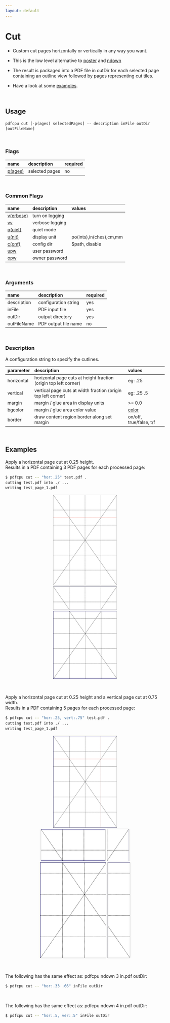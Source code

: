 ```yaml
---
layout: default
---
```


# Cut

* Custom cut pages horizontally or vertically in any way you want.

* This is the low level alternative to [poster](poster.md) and [ndown](ndown.md)

* The result is packaged into a PDF file in outDir for each selected page containing an outline view followed by pages representing cut tiles.

* Have a look at some [examples](#examples).

<br>

## Usage

```
pdfcpu cut [-p(ages) selectedPages] -- description inFile outDir [outFileName]
```

<br>

### Flags

| name                                         | description    | required
|:---------------------------------------------|:---------------|---------
| [p(ages)](../getting_started/page_selection) | selected pages | no

<br>

### Common Flags

| name                                            | description     | values
|:------------------------------------------------|:----------------|:-------
| [v(erbose)](../getting_started/common_flags.md) | turn on logging |
| [vv](../getting_started/common_flags.md)        | verbose logging |
| [q(uiet)](../getting_started/common_flags.md)   | quiet mode      |
| [u(nit)](../getting_started/common_flags.md)    | display unit    | po(ints),in(ches),cm,mm
| [c(onf)](../getting_started/common_flags.md)       | config dir      | $path, disable
| [upw](../getting_started/common_flags.md)          | user password   |
| [opw](../getting_started/common_flags.md)          | owner password  |

<br>

### Arguments

| name         | description          | required
|:-------------|:---------------------|:--------
| description  | configuration string | yes
| inFile       | PDF input file       | yes
| outDir       | output directory     | yes
| outFileName  | PDF output file name | no

<br>

### Description

A configuration string to specify the cutlines.

| parameter            | description | values                                      
|:---------------------|:---------------|:-----------------------------
| horizontal           | horizontal page cuts at height fraction (origin top left corner) | eg: .25
| vertical             | vertical page cuts at width fraction (origin top left corner) | eg: .25 .5
| margin               | margin / glue area in display units | >= 0.0
| bgcolor              | margin / glue area color value | [color](../getting_started/color.md) 
| border               | draw content region border along set margin | on/off, true/false, t/f   

<br>

## Examples

Apply a horizontal page cut at 0.25 height.<br>
Results in a PDF containing 3 PDF pages for each processed page:
```sh
$ pdfcpu cut -- "hor:.25" test.pdf .
cutting test.pdf into ./ ...
writing test_page_1.pdf
```

<p align="center">
  <img style="border-color:silver" border="1" src="resources/cuta1.png" width="200"><br>
  <img style="border-color:silver" border="1" src="resources/cuta2.png" width="200"><br>
  <img style="border-color:silver" border="1" src="resources/cuta3.png" width="200">
</p>

<br>


 
Apply a horizontal page cut at 0.25 height and a vertical page cut at 0.75 width.<br>
Results in a PDF containing 5 pages for each processed page:
```sh
$ pdfcpu cut -- "hor:.25, vert:.75" test.pdf .
cutting test.pdf into ./ ...
writing test_page_1.pdf
```

<p align="center">
  <img style="border-color:silver" border="1" src="resources/cutb1.png" width="200"><br>
  <img style="border-color:silver" border="1" src="resources/cutb2.png" height="100">
  <img style="border-color:silver" border="1" src="resources/cutb3.png" height="100"><br>
  <img style="border-color:silver" border="1" src="resources/cutb4.png" height="300">
  <img style="border-color:silver" border="1" src="resources/cutb5.png" height="300">
</p>

<br>


The following has the same effect as: pdfcpu ndown 3 in.pdf outDir:
```sh
$ pdfcpu cut -- "hor:.33 .66" inFile outDir
````

<br>

The following has the same effect as: pdfcpu ndown 4 in.pdf outDir:
```sh
$ pdfcpu cut -- "hor:.5, ver:.5" inFile outDir
````

